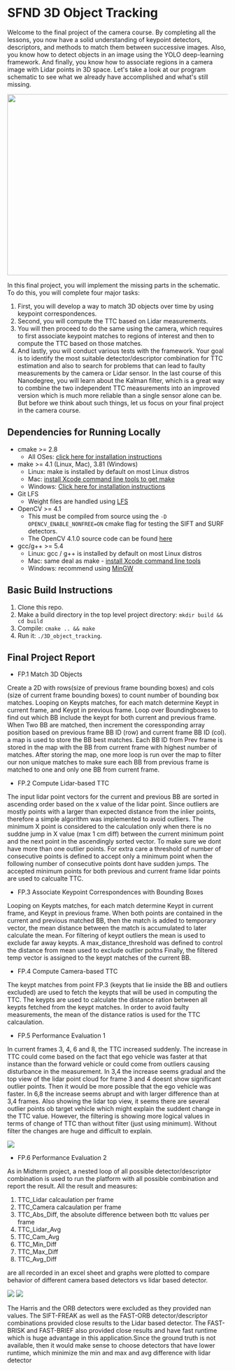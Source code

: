 # SFND 3D Object Tracking

Welcome to the final project of the camera course. By completing all the lessons, you now have a solid understanding of keypoint detectors, descriptors, and methods to match them between successive images. Also, you know how to detect objects in an image using the YOLO deep-learning framework. And finally, you know how to associate regions in a camera image with Lidar points in 3D space. Let's take a look at our program schematic to see what we already have accomplished and what's still missing.

<img src="images/course_code_structure.png" width="779" height="414" />

In this final project, you will implement the missing parts in the schematic. To do this, you will complete four major tasks: 
1. First, you will develop a way to match 3D objects over time by using keypoint correspondences. 
2. Second, you will compute the TTC based on Lidar measurements. 
3. You will then proceed to do the same using the camera, which requires to first associate keypoint matches to regions of interest and then to compute the TTC based on those matches. 
4. And lastly, you will conduct various tests with the framework. Your goal is to identify the most suitable detector/descriptor combination for TTC estimation and also to search for problems that can lead to faulty measurements by the camera or Lidar sensor. In the last course of this Nanodegree, you will learn about the Kalman filter, which is a great way to combine the two independent TTC measurements into an improved version which is much more reliable than a single sensor alone can be. But before we think about such things, let us focus on your final project in the camera course. 

## Dependencies for Running Locally
* cmake >= 2.8
  * All OSes: [click here for installation instructions](https://cmake.org/install/)
* make >= 4.1 (Linux, Mac), 3.81 (Windows)
  * Linux: make is installed by default on most Linux distros
  * Mac: [install Xcode command line tools to get make](https://developer.apple.com/xcode/features/)
  * Windows: [Click here for installation instructions](http://gnuwin32.sourceforge.net/packages/make.htm)
* Git LFS
  * Weight files are handled using [LFS](https://git-lfs.github.com/)
* OpenCV >= 4.1
  * This must be compiled from source using the `-D OPENCV_ENABLE_NONFREE=ON` cmake flag for testing the SIFT and SURF detectors.
  * The OpenCV 4.1.0 source code can be found [here](https://github.com/opencv/opencv/tree/4.1.0)
* gcc/g++ >= 5.4
  * Linux: gcc / g++ is installed by default on most Linux distros
  * Mac: same deal as make - [install Xcode command line tools](https://developer.apple.com/xcode/features/)
  * Windows: recommend using [MinGW](http://www.mingw.org/)

## Basic Build Instructions

1. Clone this repo.
2. Make a build directory in the top level project directory: `mkdir build && cd build`
3. Compile: `cmake .. && make`
4. Run it: `./3D_object_tracking`.

## Final Project Report

* FP.1 Match 3D Objects

Create a 2D with rows(size of previous frame bounding boxes) and cols (size of current frame bounding boxes) to count number of bounding box matches. Looping on Keypts matches, for each match determine Keypt in current frame, and Keypt in previous frame. Loop over Boundingboxes to find out which BB include the keypt for both current and previous frame. When Two BB are matched, then increment the coressponding array position based on previous frame BB ID (row) and current frame BB ID (col). a map is used to store the BB best matches. Each BB ID from Prev frame is stored in the map with the BB from current frame with highest number of matches. After storing the map, one more loop is run over the map to filter our non unique matches to make sure each BB from previous frame is matched to one and only one BB from current frame.

* FP.2 Compute Lidar-based TTC

The input lidar point vectors for the current and previous BB are sorted in ascending order based on the x value of the lidar point. Since outliers are mostly points with a larger than expected distance from the inlier points, therefore a simple algorithm was implemented to avoid outliers. The minimum X point is considered to the calculation only when there is no suddne jump in X value (max 1 cm diff) between the current minimum point and the next point in the ascendingly sorted vector. To make sure we dont have more than one outlier points. For extra care a threshold of number of consecutive points is defined to accept only a minimum point when the following number of consecutive points dont have sudden jumps. The accepted minimum points for both previous and current frame lidar points are used to calcualte TTC.


* FP.3 Associate Keypoint Correspondences with Bounding Boxes
 
Looping on Keypts matches, for each match determine Keypt in current frame, and Keypt in previous frame. When both points are contained in the current and previous matched BB, then the match is added to temporary vector, the mean distance between the match is accumulated to later calculate the mean. For filtering of keypt outliers the mean is used to exclude far away keypts. A max_distance_threshold was defined to control the distance from mean used to exclude outlier poitns Finally, the filtered temp vector is assigned to the keypt matches of the current BB.


* FP.4 Compute Camera-based TTC

The keypt matches from point FP.3 (keypts that lie inside the BB and outliers excluded) are used to fetch the keypts that will be used in computing the TTC. The keypts are used to calculate the distance ration between all keypts fetched from the keypt matches. In order to avoid faulty measurements, the mean of the distance ratios is used for the TTC calcaulation.

* FP.5 Performance Evaluation 1

In current frames 3, 4, 6 and 8, the TTC increased suddenly. The increase in TTC could come based on the fact that ego vehicle was faster at that instance than the forward vehicle or could come from outliers causing disturbance in the measurement. In 3,4 the increase seems gradual and the top view of the lidar point cloud for frame 3 and 4 doesnt show significant outlier points. Then it would be more possible that the ego vehicle was faster. In 6,8 the increase seems abrupt and with larger difference than at 3,4 frames. Also showing the lidar top view, it seems there are several outlier points ob target vehicle which might explain the suddent change in the TTC value. However, the filtering is showing more logical values in terms of change of TTC than without filter (just using minimum). Without filter the changes are huge and difficult to explain.

<img src="./images/test/Frame8.png"/>

* FP.6 Performance Evaluation 2

As in Midterm project, a nested loop of all possible detector/descriptor combination is used to run the platform with all possible combination and report the result. All the result and measures:
1. TTC_Lidar calcaulation per frame
2. TTC_Camera calcaulation per frame
3. TTC_Abs_Diff, the absolute difference between both ttc values per frame
4. TTC_Lidar_Avg
5. TTC_Cam_Avg	
6. TTC_Min_Diff
7. TTC_Max_Diff
8. TTC_Avg_Diff

are all recorded in an excel sheet and graphs were plotted to compare behavior of different camera based detectors vs lidar based detector. 

<img src="./images/test/SIFT-LIDAR.png"/>
<img src="./images/test/FAST-LIDAR.png"/>

The Harris and the ORB detectors were excluded as they provided nan values. The SIFT-FREAK as well as the FAST-ORB detector/descriptor combinations provided close results to the Lidar based detector. The FAST-BRISK and FAST-BRIEF also provided close results and have fast runtime which is huge advantage in this application.Since the ground truth is not available, then it would make sense to choose detectors that have lower runtime, which minimize the min and max and avg difference with lidar detector

